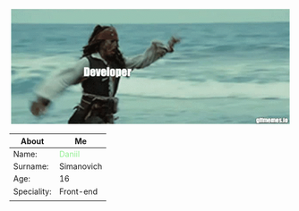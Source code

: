 <!-- Header -->
<p align="center">
    <img src='https://github.com/s1ma82/s1ma82/blob/main/src/developer-recruiters.gif'/>
</p>

<!-- About me -->
| About  | Me   |
|   ---   |   ---    |
|Name:|<span style="color: lightgreen">Daniil</span>|
|Surname:|Simanovich|
|Age:|16|
|Speciality:|Front-end|
|||

<!-- Technologies -->

<!-- Projects -->

<!-- Возьмите не работу -->
